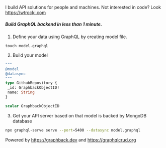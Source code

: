 I build API solutions for people and machines. Not interested in code? Look https://wtrocki.com

##### Build GraphQL backend in less than 1 minute.

1. Define your data using GraphQL by creating model file.

`touch model.graphql`

2. Build your model 

```graphql title="model.graphql"
""" 
@model 
@datasync 
"""
type GithubRepository {
 _id: GraphbackObjectID!
 name: String
}

scalar GraphbackObjectID
``` 

3. Get your API server based on that model is backed by MongoDB database

```bash
npx graphql-serve serve --port=5400 --datasync model.graphql
```
Powered by https://graphback.dev and https://graphqlcrud.org
